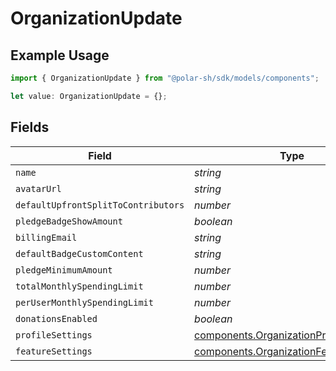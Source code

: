 # OrganizationUpdate

## Example Usage

```typescript
import { OrganizationUpdate } from "@polar-sh/sdk/models/components";

let value: OrganizationUpdate = {};
```

## Fields

| Field                                                                                            | Type                                                                                             | Required                                                                                         | Description                                                                                      |
| ------------------------------------------------------------------------------------------------ | ------------------------------------------------------------------------------------------------ | ------------------------------------------------------------------------------------------------ | ------------------------------------------------------------------------------------------------ |
| `name`                                                                                           | *string*                                                                                         | :heavy_minus_sign:                                                                               | N/A                                                                                              |
| `avatarUrl`                                                                                      | *string*                                                                                         | :heavy_minus_sign:                                                                               | N/A                                                                                              |
| `defaultUpfrontSplitToContributors`                                                              | *number*                                                                                         | :heavy_minus_sign:                                                                               | N/A                                                                                              |
| `pledgeBadgeShowAmount`                                                                          | *boolean*                                                                                        | :heavy_minus_sign:                                                                               | N/A                                                                                              |
| `billingEmail`                                                                                   | *string*                                                                                         | :heavy_minus_sign:                                                                               | N/A                                                                                              |
| `defaultBadgeCustomContent`                                                                      | *string*                                                                                         | :heavy_minus_sign:                                                                               | N/A                                                                                              |
| `pledgeMinimumAmount`                                                                            | *number*                                                                                         | :heavy_minus_sign:                                                                               | N/A                                                                                              |
| `totalMonthlySpendingLimit`                                                                      | *number*                                                                                         | :heavy_minus_sign:                                                                               | N/A                                                                                              |
| `perUserMonthlySpendingLimit`                                                                    | *number*                                                                                         | :heavy_minus_sign:                                                                               | N/A                                                                                              |
| `donationsEnabled`                                                                               | *boolean*                                                                                        | :heavy_minus_sign:                                                                               | N/A                                                                                              |
| `profileSettings`                                                                                | [components.OrganizationProfileSettings](../../models/components/organizationprofilesettings.md) | :heavy_minus_sign:                                                                               | N/A                                                                                              |
| `featureSettings`                                                                                | [components.OrganizationFeatureSettings](../../models/components/organizationfeaturesettings.md) | :heavy_minus_sign:                                                                               | N/A                                                                                              |